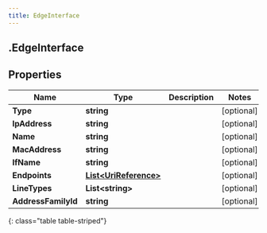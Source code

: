 ```yaml
---
title: EdgeInterface
---
```

## .EdgeInterface

## Properties

|Name | Type | Description | Notes|
|------------ | ------------- | ------------- | -------------|
| **Type** | **string** |  | [optional] |
| **IpAddress** | **string** |  | [optional] |
| **Name** | **string** |  | [optional] |
| **MacAddress** | **string** |  | [optional] |
| **IfName** | **string** |  | [optional] |
| **Endpoints** | [**List&lt;UriReference&gt;**](UriReference.html) |  | [optional] |
| **LineTypes** | **List&lt;string&gt;** |  | [optional] |
| **AddressFamilyId** | **string** |  | [optional] |
{: class="table table-striped"}


